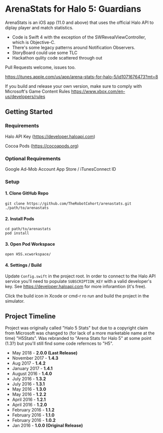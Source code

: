 # ArenaStats for Halo 5: Guardians

ArenaStats is an iOS app (11.0 and above) that uses the official Halo API to diplay player and match statistics.

* Code is Swift 4 with the exception of the SWRevealViewController, which is Objective-C.
* There's some legacy patterns around Notification Observers.
* StoryBoard could use some TLC
* Hackathon qulity code scattered through out

Pull Requests welcome, issues too.

https://itunes.apple.com/us/app/arena-stats-for-halo-5/id1071676473?mt=8

If you build and release your own version, make sure to comply with Microsoft's Game Content Rules https://www.xbox.com/en-us/developers/rules


## Getting Started

### Requirements

Halo API Key (https://developer.haloapi.com)

Cocoa Pods (https://cocoapods.org)

### Optional Requirements

Google Ad-Mob Account
App Store / iTunesConnect ID

### Setup

#### 1. Clone GitHub Repo

```
git clone https://github.com/TheRobotCohort/arenastats.git ./path/to/arenastats
```

#### 2. Install Pods

```
cd path/to/arenastats
pod install
```

#### 3. Open Pod Workspace

```
open H5S.xcworkspace/
```

#### 4. Settings / Build

Update `Config.swift` in the project root. In order to connect to the Halo API service you'll need to populate `SUBSCRIPTION_KEY` with a valid developer's key. See https://developer.haloapi.com for more inforamtion (it's free).

Click the build icon in Xcode or cmd-r ro run and build the project in the simulator.


## Project Timeline

Project was originally called "Halo 5 Stats" but due to a copyright claim from Microsoft was changed to (for lack of a more marketable name at the time) "H5Stats". Was rebranded to "Arena Stats for Halo 5" at some point (1.3?) but you'll still find some code refernces to "H5".

* May 2018 - **2.0.0 (Last Release)**
* November 2017 - **1.4.3**
* Aug 2017 - **1.4.2**
* January 2017 - **1.4.1**
* August 2016 - **1.4.0**
* July 2016 - **1.3.2**
* July 2016 - **1.3.1**
* May 2016 - **1.3.0**
* May 2016 - **1.2.2**
* April 2016 - **1.2.1**
* April 2016 - **1.2.0**
* February 2016 - **1.1.2**
* February 2016 - **1.1.0**
* February 2016 - **1.0.2**
* Jan 2016 - **1.0.0 (Original Release)**




